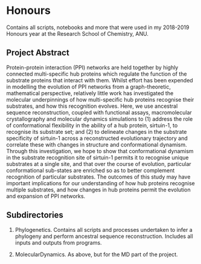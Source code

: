 # Honours
Contains all scripts, notebooks and more that were used in my 2018-2019 Honours year at the Research School of Chemistry, ANU. 
## Project Abstract

Protein-protein interaction (PPI) networks are held together by highly connected multi-specific hub proteins which regulate the function of the substrate proteins that interact with them. Whilst effort has been expended in modelling the evolution of PPI networks from a graph-theoretic, mathematical perspective, relatively little work has investigated the molecular underpinnings of how multi-specific hub proteins recognise their substrates, and how this recognition evolves. Here, we use ancestral sequence reconstruction, coupled with functional assays, macromolecular crystallography and molecular dynamics simulations to (1) address the role of conformational flexibility in the ability of a hub protein, sirtuin-1, to recognise its substrate set; and (2) to delineate changes in the substrate specificity of sirtuin-1 across a reconstructed evolutionary trajectory and correlate these with changes in structure and conformational dynamism. Through this investigation, we hope to show that conformational dynamism in the substrate recognition site of sirtuin-1 permits it to recognise unique substrates at a single site, and that over the course of evolution, particular conformational sub-states are enriched so as to better complement recognition of particular substrates. The outcomes of this study may have important implications for our understanding of how hub proteins recognise multiple substrates, and how changes in hub proteins permit the evolution and expansion of PPI networks. 

## Subdirectories
1) Phylogenetics. Contains all scripts and processes undertaken to infer a phylogeny and perform ancestral sequence reconstruction. Includes all inputs and outputs from programs. 

2) MolecularDynamics. As above, but for the MD part of the project. 

